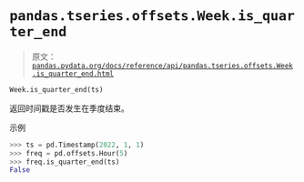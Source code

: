 # `pandas.tseries.offsets.Week.is_quarter_end`

> 原文：[`pandas.pydata.org/docs/reference/api/pandas.tseries.offsets.Week.is_quarter_end.html`](https://pandas.pydata.org/docs/reference/api/pandas.tseries.offsets.Week.is_quarter_end.html)

```py
Week.is_quarter_end(ts)
```

返回时间戳是否发生在季度结束。

示例

```py
>>> ts = pd.Timestamp(2022, 1, 1)
>>> freq = pd.offsets.Hour(5)
>>> freq.is_quarter_end(ts)
False 
```
